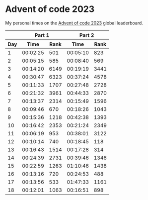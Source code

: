 # Advent of code 2023
My personal times on the [Advent of code 2023](https://adventofcode.com/2023) global leaderboard.

<table>
    <thead>
        <tr>
            <th></th>
            <th colspan="2">Part 1</th>
            <th colspan="2">Part 2</th>
        </tr>
        <tr>
            <th>Day</th>
            <th>Time</th>
            <th>Rank</th>
            <th>Time</th>
            <th>Rank</th>
        </tr>
    </thead>
    <tbody>
        <tr><td>1</td> <td>00:02:25</td> <td>501</td> <td>00:05:10</td> <td>823</td></tr>
        <tr><td>2</td> <td>00:05:15</td> <td>585</td> <td>00:08:40</td> <td>569</td></tr>
        <tr><td>3</td> <td>00:14:20</td> <td>6149</td> <td>00:19:19</td> <td>3441</td></tr>
        <tr><td>4</td> <td>00:30:47</td> <td>6323</td> <td>00:37:24</td> <td>4578</td></tr>
        <tr><td>5</td> <td>00:11:33</td> <td>1707</td> <td>00:27:48</td> <td>2728</td></tr>
        <tr><td>6</td> <td>00:21:32</td> <td>3961</td> <td>00:44:33</td> <td>2870</td></tr>
        <tr><td>7</td> <td>00:13:37</td> <td>2314</td> <td>00:15:49</td> <td>1596</td></tr>
        <tr><td>8</td> <td>00:09:46</td> <td>670</td> <td>00:18:26</td> <td>1043</td></tr>
        <tr><td>9</td> <td>00:15:36</td> <td>1218</td> <td>00:42:38</td> <td>1393</td></tr>
        <tr><td>10</td> <td>00:16:42</td> <td>2353</td> <td>00:21:24</td> <td>2349</td></tr>
        <tr><td>11</td> <td>00:06:19</td> <td>953</td> <td>00:38:01</td> <td>3122</td></tr>
        <tr><td>12</td> <td>00:10:14</td> <td>740</td> <td>00:18:45</td> <td>118</td></tr>
        <tr><td>13</td> <td>00:16:43</td> <td>1514</td> <td>00:17:28</td> <td>314</td></tr>
        <tr><td>14</td> <td>00:24:39</td> <td>2731</td> <td>00:39:46</td> <td>1346</td></tr>
        <tr><td>15</td> <td>00:22:59</td> <td>1263</td> <td>01:10:46</td> <td>1438</td></tr>
        <tr><td>16</td> <td>00:13:16</td> <td>720</td> <td>00:24:53</td> <td>488</td></tr>
        <tr><td>17</td> <td>00:13:56</td> <td>533</td> <td>01:47:33</td> <td>1161</td></tr>
        <tr><td>18</td> <td>00:12:01</td> <td>1063</td> <td>00:16:51</td> <td>898</td></tr>
    </tbody>
</table>
